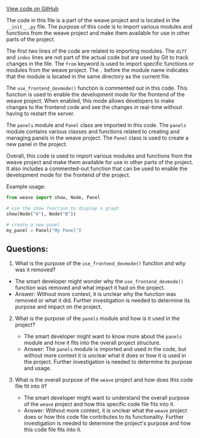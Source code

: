 [View code on GitHub](https://github.com/wandb/weave/my_patch.patch)

The code in this file is a part of the weave project and is located in the `__init__.py` file. The purpose of this code is to import various modules and functions from the weave project and make them available for use in other parts of the project. 

The first two lines of the code are related to importing modules. The `diff` and `index` lines are not part of the actual code but are used by Git to track changes in the file. The `from` keyword is used to import specific functions or modules from the weave project. The `.` before the module name indicates that the module is located in the same directory as the current file.

The `use_frontend_devmode()` function is commented out in this code. This function is used to enable the development mode for the frontend of the weave project. When enabled, this mode allows developers to make changes to the frontend code and see the changes in real-time without having to restart the server. 

The `panels` module and `Panel` class are imported in this code. The `panels` module contains various classes and functions related to creating and managing panels in the weave project. The `Panel` class is used to create a new panel in the project. 

Overall, this code is used to import various modules and functions from the weave project and make them available for use in other parts of the project. It also includes a commented-out function that can be used to enable the development mode for the frontend of the project. 

Example usage:

```python
from weave import show, Node, Panel

# use the show function to display a graph
show(Node("A"), Node("B"))

# create a new panel
my_panel = Panel("My Panel")
```
## Questions: 
 1. What is the purpose of the `use_frontend_devmode()` function and why was it removed?
   - The smart developer might wonder why the `use_frontend_devmode()` function was removed and what impact it had on the project. 
   - Answer: Without more context, it is unclear why the function was removed or what it did. Further investigation is needed to determine its purpose and impact on the project.

2. What is the purpose of the `panels` module and how is it used in the project?
   - The smart developer might want to know more about the `panels` module and how it fits into the overall project structure. 
   - Answer: The `panels` module is imported and used in the code, but without more context it is unclear what it does or how it is used in the project. Further investigation is needed to determine its purpose and usage.

3. What is the overall purpose of the `weave` project and how does this code file fit into it?
   - The smart developer might want to understand the overall purpose of the `weave` project and how this specific code file fits into it. 
   - Answer: Without more context, it is unclear what the `weave` project does or how this code file contributes to its functionality. Further investigation is needed to determine the project's purpose and how this code file fits into it.